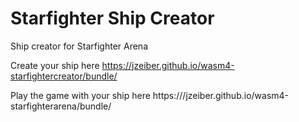 # Starfighter Ship Creator
Ship creator for Starfighter Arena

Create your ship here
https://jzeiber.github.io/wasm4-starfightercreator/bundle/

Play the game with your ship here
https:///jzeiber.github.io/wasm4-starfighterarena/bundle/
